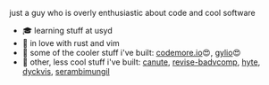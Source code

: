 just a guy who is overly enthusiastic about code and cool software

- 🎓 learning stuff at usyd
- :crab: in love with rust and vim
- :rocket: some of the cooler stuff i've built: [codemore.io](#)😍, [gylio](#)😍
- :poop: other, less cool stuff i've built: [canute](#), [revise-badvcomp](#), [hyte](#), [dyckvis](#), [serambimungil](#)

<!--
**abyanmajid/abyanmajid** is a ✨ _special_ ✨ repository because its `README.md` (this file) appears on your GitHub profile.

Here are some ideas to get you started:

- 🔭 I’m currently working on ...
- 🌱 I’m currently learning ...
- 👯 I’m looking to collaborate on ...
- 🤔 I’m looking for help with ...
- 💬 Ask me about ...
- 📫 How to reach me: ...
- 😄 Pronouns: ...
- ⚡ Fun fact: ...
-->
